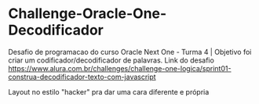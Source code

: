 # Challenge-Oracle-One-Decodificador
Desafio de programacao do curso Oracle Next One - Turma 4 | Objetivo foi criar um codificador/decodificador de palavras. Link do desafio https://www.alura.com.br/challenges/challenge-one-logica/sprint01-construa-decodificador-texto-com-javascript

Layout no estilo "hacker" pra dar uma cara diferente e própria
